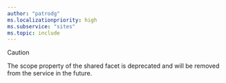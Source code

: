 ```yaml
---
author: "patrodg"
ms.localizationpriority: high
ms.subservice: "sites"
ms.topic: include
---
```


<!-- markdownlint-disable MD041-->
>[!CAUTION]
>The scope property of the shared facet is deprecated and will be removed from the service in the future.